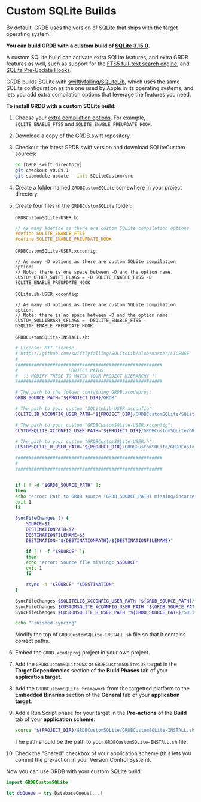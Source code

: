 Custom SQLite Builds
====================

By default, GRDB uses the version of SQLite that ships with the target operating system.

**You can build GRDB with a custom build of [SQLite 3.15.0](https://www.sqlite.org/changes.html).**

A custom SQLite build can activate extra SQLite features, and extra GRDB features as well, such as support for the [FTS5 full-text search engine](../../../#full-text-search), and [SQLite Pre-Update Hooks](../../../#support-for-sqlite-pre-update-hooks).

GRDB builds SQLite with [swiftlyfalling/SQLiteLib](https://github.com/swiftlyfalling/SQLiteLib), which uses the same SQLite configuration as the one used by Apple in its operating systems, and lets you add extra compilation options that leverage the features you need.

**To install GRDB with a custom SQLite build:**

1. Choose your [extra compilation options](https://www.sqlite.org/compile.html). For example, `SQLITE_ENABLE_FTS5` and `SQLITE_ENABLE_PREUPDATE_HOOK`.

2. Download a copy of the GRDB.swift repository.

3. Checkout the latest GRDB.swift version and download SQLiteCustom sources:
    
    ```sh
    cd [GRDB.swift directory]
    git checkout v0.89.1
    git submodule update --init SQLiteCustom/src
    ````
    
4. Create a folder named `GRDBCustomSQLite` somewhere in your project directory.

5. Create four files in the `GRDBCustomSQLite` folder:

    `GRDBCustomSQLite-USER.h`:
    
    ```c
    // As many #define as there are custom SQLite compilation options
    #define SQLITE_ENABLE_FTS5
    #define SQLITE_ENABLE_PREUPDATE_HOOK
    ```
    
    `GRDBCustomSQLite-USER.xcconfig`:
    
    ```xcconfig
    // As many -D options as there are custom SQLite compilation options
    // Note: there is one space between -D and the option name.
    CUSTOM_OTHER_SWIFT_FLAGS = -D SQLITE_ENABLE_FTS5 -D SQLITE_ENABLE_PREUPDATE_HOOK
    ```
    
    `SQLiteLib-USER.xcconfig`:
    
    ```xcconfig
    // As many -D options as there are custom SQLite compilation options
    // Note: there is no space between -D and the option name.
    CUSTOM_SQLLIBRARY_CFLAGS = -DSQLITE_ENABLE_FTS5 -DSQLITE_ENABLE_PREUPDATE_HOOK
    ```
    
    `GRDBCustomSQLite-INSTALL.sh`:
    
    ```sh
    # License: MIT License
    # https://github.com/swiftlyfalling/SQLiteLib/blob/master/LICENSE
    #
    #######################################################
    #                   PROJECT PATHS
    #  !! MODIFY THESE TO MATCH YOUR PROJECT HIERARCHY !!
    #######################################################

    # The path to the folder containing GRDB.xcodeproj:
    GRDB_SOURCE_PATH="${PROJECT_DIR}/GRDB"

    # The path to your custom "SQLiteLib-USER.xcconfig":
    SQLITELIB_XCCONFIG_USER_PATH="${PROJECT_DIR}/GRDBCustomSQLite/SQLiteLib-USER.xcconfig"

    # The path to your custom "GRDBCustomSQLite-USER.xcconfig":
    CUSTOMSQLITE_XCCONFIG_USER_PATH="${PROJECT_DIR}/GRDBCustomSQLite/GRDBCustomSQLite-USER.xcconfig"

    # The path to your custom "GRDBCustomSQLite-USER.h":
    CUSTOMSQLITE_H_USER_PATH="${PROJECT_DIR}/GRDBCustomSQLite/GRDBCustomSQLite-USER.h"

    #######################################################
    #
    #######################################################


    if [ ! -d "$GRDB_SOURCE_PATH" ];
    then
    echo "error: Path to GRDB source (GRDB_SOURCE_PATH) missing/incorrect: $GRDB_SOURCE_PATH"
    exit 1
    fi

    SyncFileChanges () {
        SOURCE=$1
        DESTINATIONPATH=$2
        DESTINATIONFILENAME=$3
        DESTINATION="${DESTINATIONPATH}/${DESTINATIONFILENAME}"

        if [ ! -f "$SOURCE" ];
        then
        echo "error: Source file missing: $SOURCE"
        exit 1
        fi

        rsync -a "$SOURCE" "$DESTINATION"
    }

    SyncFileChanges $SQLITELIB_XCCONFIG_USER_PATH "${GRDB_SOURCE_PATH}/SQLiteCustom/src" "SQLiteLib-USER.xcconfig"
    SyncFileChanges $CUSTOMSQLITE_XCCONFIG_USER_PATH "${GRDB_SOURCE_PATH}/SQLiteCustom" "GRDBCustomSQLite-USER.xcconfig"
    SyncFileChanges $CUSTOMSQLITE_H_USER_PATH "${GRDB_SOURCE_PATH}/SQLiteCustom" "GRDBCustomSQLite-USER.h"

    echo "Finished syncing"
    ```
    
    Modify the top of `GRDBCustomSQLite-INSTALL.sh` file so that it contains correct paths.

6. Embed the `GRDB.xcodeproj` project in your own project.

7. Add the `GRDBCustomSQLiteOSX` or `GRDBCustomSQLiteiOS` target in the **Target Dependencies** section of the **Build Phases** tab of your **application target**.

8. Add the `GRDBCustomSQLite.framework` from the targetted platform to the **Embedded Binaries** section of the **General**  tab of your **application target**.

9. Add a Run Script phase for your target in the **Pre-actions** of the **Build** tab of your **application scheme**:
    
    ```sh
    source "${PROJECT_DIR}/GRDBCustomSQLite/GRDBCustomSQLite-INSTALL.sh"
    ```
    
    The path should be the path to your `GRDBCustomSQLite-INSTALL.sh` file.

10. Check the "Shared" checkbox of your application scheme (this lets you commit the pre-action in your Version Control System).

Now you can use GRDB with your custom SQLite build:

```swift
import GRDBCustomSQLite

let dbQueue = try DatabaseQueue(...)
```
